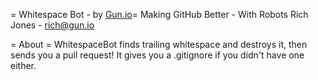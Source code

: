 = Whitespace Bot - by [Gun.io](http://gun.io)=
Making GitHub Better - With Robots
Rich Jones - rich@gun.io

= About =
WhitespaceBot finds trailing whitespace and destroys it, then sends you a pull request!
It gives you a .gitignore if you didn't have one either.

